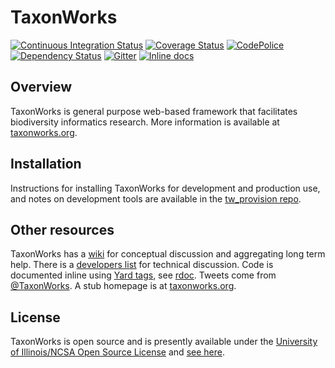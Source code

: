 TaxonWorks
==========

[![Continuous Integration Status][1]][2]
[![Coverage Status][3]][4]
[![CodePolice][5]][6]
[![Dependency Status][7]][8]
[![Gitter](https://badges.gitter.im/SpeciesFileGroup/taxonworks.svg)](https://gitter.im/SpeciesFileGroup/taxonworks?utm_source=badge&utm_medium=badge&utm_campaign=pr-badge)
[![Inline docs](http://inch-ci.org/github/SpeciesFileGroup/taxonworks.svg?branch=master&style=shields)](http://inch-ci.org/github/SpeciesFileGroup/taxonworks)

Overview
--------

TaxonWorks is general purpose web-based framework that facilitates biodiversity informatics research. More information is available at [taxonworks.org][13]. 
 
Installation
------------

Instructions for installing TaxonWorks for development and production use, and notes on development tools are available in the [tw_provision repo][17]. 

Other resources
---------------

TaxonWorks has a [wiki][11] for conceptual discussion and aggregating long term help. There is a [developers list][14] for technical discussion. Code is documented inline using [Yard tags][12], see [rdoc][10].  Tweets come from [@TaxonWorks][15].  A stub homepage is at [taxonworks.org][13].

License
-------

TaxonWorks is open source and is presently available under the [University of Illinois/NCSA Open Source License][16] and [see here][18].
 
[1]: https://secure.travis-ci.org/SpeciesFileGroup/taxonworks.png?branch=master
[2]: http://travis-ci.org/SpeciesFileGroup/taxonworks?branch=master
[3]: https://coveralls.io/repos/SpeciesFileGroup/taxonworks/badge.png?branch=master
[4]: https://coveralls.io/r/SpeciesFileGroup/taxonworks?branch=master
[5]: https://codeclimate.com/github/SpeciesFileGroup/taxonworks.png?branch=master
[6]: https://codeclimate.com/github/SpeciesFileGroup/taxonworks?branch=master
[7]: https://gemnasium.com/SpeciesFileGroup/taxonworks.png?branch=master
[8]: https://gemnasium.com/SpeciesFileGroup/taxonworks?branch=master
[10]: http://rubydoc.info/github/SpeciesFileGroup/taxonworks/frames
[11]: http://wiki.taxonworks.org/
[12]: http://rdoc.info/gems/yard/file/docs/Tags.md
[13]: http://taxonworks.org
[14]: https://groups.google.com/forum/?hl=en#!forum/taxonworks-developers
[15]: https://twitter.com/taxonworks
[16]: https://opensource.org/licenses/NCSA
[17]: https://github.com/SpeciesFileGroup/tw_provision
[18]: https://en.wikipedia.org/wiki/University_of_Illinois/NCSA_Open_Source_License


